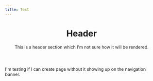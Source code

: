 ```yaml
---
title: Test
---
```


<header>

# Header

This is a header section which I'm not sure how it will be rendered.

</header>


I'm testing if I can create page without it showing up on the navigation banner.